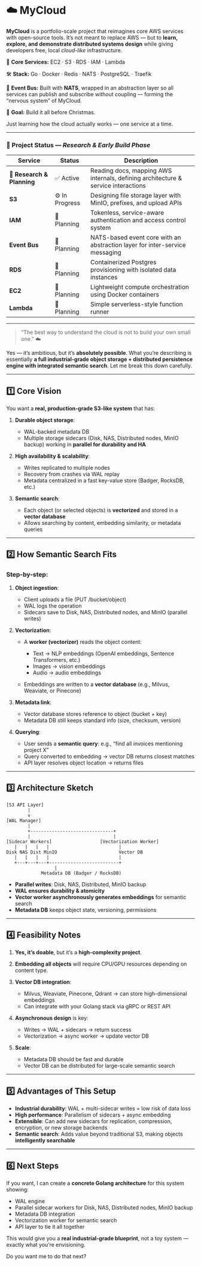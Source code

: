 # ☁️ MyCloud

**MyCloud** is a portfolio-scale project that reimagines core AWS services with open-source tools.
It’s not meant to replace AWS — but to **learn, explore, and demonstrate distributed systems design** while giving developers free, local *cloud-like* infrastructure.

🧩 **Core Services:** EC2 · S3 · RDS · IAM · Lambda

🛠️ **Stack:** Go · Docker · Redis · NATS · PostgreSQL · Traefik

🔄 **Event Bus:** Built with **NATS**, wrapped in an abstraction layer so all services can publish and subscribe without coupling — forming the “nervous system” of MyCloud.

🎄 **Goal:** Build it all before Christmas.

Just learning how the cloud actually works — one service at a time.

---



### 🚧 Project Status — *Research & Early Build Phase*

| Service                    | Status         | Description                                                                       |
| -------------------------- | -------------- | --------------------------------------------------------------------------------- |
| **🧠 Research & Planning** | ✅ Active       | Reading docs, mapping AWS internals, defining architecture & service interactions |
| **S3**                     | ⚙️ In Progress | Designing file storage layer with MinIO, prefixes, and upload APIs                |
| **IAM**                    | 🧩 Planning    | Tokenless, service-aware authentication and access control system                 |
| **Event Bus**              | 🧩 Planning    | NATS-based event core with an abstraction layer for inter-service messaging       |
| **RDS**                    | 🧩 Planning    | Containerized Postgres provisioning with isolated data instances                  |
| **EC2**                    | 🧩 Planning    | Lightweight compute orchestration using Docker containers                         |
| **Lambda**                 | 🧩 Planning    | Simple serverless-style function runner                                           |




---

> “The best way to understand the cloud is not to build your own small one.” ☁️





Yes — it’s ambitious, but it’s **absolutely possible**. What you’re describing is essentially **a full industrial-grade object storage + distributed persistence engine with integrated semantic search**. Let me break this down carefully.

---

## 1️⃣ Core Vision

You want a **real, production-grade S3-like system** that has:

1. **Durable object storage**:

   * WAL-backed metadata DB
   * Multiple storage sidecars (Disk, NAS, Distributed nodes, MinIO backup) working in **parallel for durability and HA**

2. **High availability & scalability**:

   * Writes replicated to multiple nodes
   * Recovery from crashes via WAL replay
   * Metadata centralized in a fast key-value store (Badger, RocksDB, etc.)

3. **Semantic search**:

   * Each object (or selected objects) is **vectorized** and stored in a **vector database**
   * Allows searching by content, embedding similarity, or metadata queries

---

## 2️⃣ How Semantic Search Fits

### Step-by-step:

1. **Object ingestion**:

   * Client uploads a file (PUT /bucket/object)
   * WAL logs the operation
   * Sidecars save to Disk, NAS, Distributed nodes, and MinIO (parallel writes)

2. **Vectorization**:

   * A **worker (vectorizer)** reads the object content:

     * Text → NLP embeddings (OpenAI embeddings, Sentence Transformers, etc.)
     * Images → vision embeddings
     * Audio → audio embeddings
   * Embeddings are written to a **vector database** (e.g., Milvus, Weaviate, or Pinecone)

3. **Metadata link**:

   * Vector database stores reference to object (bucket + key)
   * Metadata DB still keeps standard info (size, checksum, version)

4. **Querying**:

   * User sends a **semantic query**: e.g., “find all invoices mentioning project X”
   * Query converted to embedding → vector DB returns closest matches
   * API layer resolves object location → returns files

---

## 3️⃣ Architecture Sketch

```
[S3 API Layer]
        |
        v
[WAL Manager]
        |
        +-------------------------------+
        |                               |
[Sidecar Workers]                  [Vectorization Worker]
   |   |   |   |                          |
Disk NAS Dist MinIO                       Vector DB
   |   |   |   |                          |
   +---+---+---+--------------------------+
                  |
             Metadata DB (Badger / RocksDB)
```

* **Parallel writes**: Disk, NAS, Distributed, MinIO backup
* **WAL ensures durability & atomicity**
* **Vector worker asynchronously generates embeddings** for semantic search
* **Metadata DB** keeps object state, versioning, permissions

---

## 4️⃣ Feasibility Notes

1. **Yes, it’s doable**, but it’s a **high-complexity project**.
2. **Embedding all objects** will require CPU/GPU resources depending on content type.
3. **Vector DB integration**:

   * Milvus, Weaviate, Pinecone, Qdrant → can store high-dimensional embeddings
   * Can integrate with your Golang stack via gRPC or REST API
4. **Asynchronous design** is key:

   * Writes → WAL + sidecars → return success
   * Vectorization → async worker → update vector DB
5. **Scale**:

   * Metadata DB should be fast and durable
   * Vector DB can be distributed for large-scale semantic search

---

## 5️⃣ Advantages of This Setup

* **Industrial durability**: WAL + multi-sidecar writes = low risk of data loss
* **High performance**: Parallelism of sidecars + async embedding
* **Extensible**: Can add new sidecars for replication, compression, encryption, or new storage backends
* **Semantic search**: Adds value beyond traditional S3, making objects **intelligently searchable**

---

## 6️⃣ Next Steps

If you want, I can create a **concrete Golang architecture** for this system showing:

* WAL engine
* Parallel sidecar workers for Disk, NAS, Distributed nodes, MinIO backup
* Metadata DB integration
* Vectorization worker for semantic search
* API layer to tie it all together

This would give you a **real industrial-grade blueprint**, not a toy system — exactly what you’re envisioning.

Do you want me to do that next?
